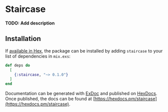 # Staircase

**TODO: Add description**

## Installation

If [available in Hex](https://hex.pm/docs/publish), the package can be installed
by adding `staircase` to your list of dependencies in `mix.exs`:

```elixir
def deps do
  [
    {:staircase, "~> 0.1.0"}
  ]
end
```

Documentation can be generated with [ExDoc](https://github.com/elixir-lang/ex_doc)
and published on [HexDocs](https://hexdocs.pm). Once published, the docs can
be found at [https://hexdocs.pm/staircase](https://hexdocs.pm/staircase).

